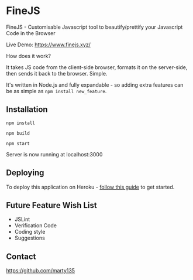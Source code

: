 # FineJS

FineJS - Customisable Javascript tool to beautify/prettify your Javascript Code in the Browser

Live Demo: https://www.finejs.xyz/

How does it work?

It takes JS code from the client-side browser, formats it on the server-side, then sends it back to the browser. Simple.

It's written in Node.js and fully expandable - so adding extra features can be as simple as `npm install new_feature`.

<h2>Installation</h2>

`npm install`

`npm build`

`npm start`

Server is now running at localhost:3000

<h2>Deploying</h2>

To deploy this application on Heroku - [follow this guide](https://devcenter.heroku.com/articles/getting-started-with-nodejs#set-up) to get started.

<h2>Future Feature Wish List</h2>

-  JSLint
-  Verification Code
-  Coding style
-  Suggestions


<h2>Contact</h2>

https://github.com/marty135

